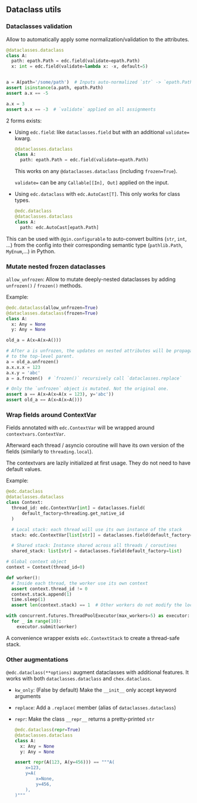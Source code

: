 ## Dataclass utils

### Dataclasses validation

Allow to automatically apply some normalization/validation to the attributes.

```python
@dataclasses.dataclass
class A:
  path: epath.Path = edc.field(validate=epath.Path)
  x: int = edc.field(validate=lambda x: -x, default=5)


a = A(path='/some/path')  # Inputs auto-normalized `str` -> `epath.Path`
assert isinstance(a.path, epath.Path)
assert a.x == -5

a.x = 3
assert a.x == -3  # `validate` applied on all assignments
```

2 forms exists:

*   Using `edc.field`: like `dataclasses.field` but with an additional
    `validate=` kwarg.

    ```python
    @dataclasses.dataclass
    class A:
      path: epath.Path = edc.field(validate=epath.Path)
    ```

    This works on any `@dataclasses.dataclass` (including `frozen=True`).

    `validate=` can be any `Callable[[In], Out]` applied on the input.

*   Using `edc.dataclass` with `edc.AutoCast[T]`. This only works for class
    types.

    ```python
    @edc.dataclass
    @dataclasses.dataclass
    class A:
      path: edc.AutoCast[epath.Path]
    ```

This can be used with `@gin.configurable` to auto-convert builtins (`str`,
`int`, ...) from the config into their corresponding semantic type
(`pathlib.Path`, `MyEnum`,...) in Python.

### Mutate nested frozen dataclasses

`allow_unfrozen`: Allow to mutate deeply-nested dataclasses by adding
`unfrozen()` / `frozen()` methods.

Example:

```python
@edc.dataclass(allow_unfrozen=True)
@dataclasses.dataclass(frozen=True)
class A:
  x: Any = None
  y: Any = None

old_a = A(x=A(x=A()))

# After a is unfrozen, the updates on nested attributes will be propagated
# to the top-level parent.
a = old_a.unfrozen()
a.x.x.x = 123
a.x.y = 'abc'
a = a.frozen()  # `frozen()` recursively call `dataclasses.replace`

# Only the `unfrozen` object is mutated. Not the original one.
assert a == A(x=A(x=A(x = 123), y='abc'))
assert old_a == A(x=A(x=A()))
```

### Wrap fields around ContextVar

Fields annotated with `edc.ContextVar` will be wrapped around
`contextvars.ContextVar`.

Afterward each thread / asyncio coroutine will have its own version of the
fields (similarly to `threading.local`).

The contextvars are lazily initialized at first usage. They do not need to
have default values.

Example:

```python
@edc.dataclass
@dataclasses.dataclass
class Context:
  thread_id: edc.ContextVar[int] = dataclasses.field(
      default_factory=threading.get_native_id
  )

  # Local stack: each thread will use its own instance of the stack
  stack: edc.ContextVar[list[str]] = dataclasses.field(default_factory=list)

  # Shared stack: Instance shared across all threads / coroutines
  shared_stack: list[str] = dataclasses.field(default_factory=list)

# Global context object
context = Context(thread_id=0)

def worker():
  # Inside each thread, the worker use its own context
  assert context.thread_id != 0
  context.stack.append(1)
  time.sleep(1)
  assert len(context.stack) == 1  # Other workers do not modify the local stack

with concurrent.futures.ThreadPoolExecutor(max_workers=5) as executor:
  for _ in range(10):
    executor.submit(worker)
```

A convenience wrapper exists `edc.ContextStack` to create a thread-safe stack.

### Other augmentations

`@edc.dataclass(**options)` augment dataclasses with additional features. It
works with both `dataclasses.dataclass` and `chex.dataclass`.

*   `kw_only`: (False by default) Make the `__init__` only accept keyword
    arguments
*   `replace`: Add a `.replace(` member (alias of `dataclasses.dataclass`)
*   `repr`: Make the class `__repr__` returns a pretty-printed `str`

    ```python
    @edc.dataclass(repr=True)
    @dataclasses.dataclass
    class A:
      x: Any = None
      y: Any = None

    assert repr(A(123, A(y=456))) == """A(
        x=123,
        y=A(
            x=None,
            y=456,
        ),
    )"""
    ```
